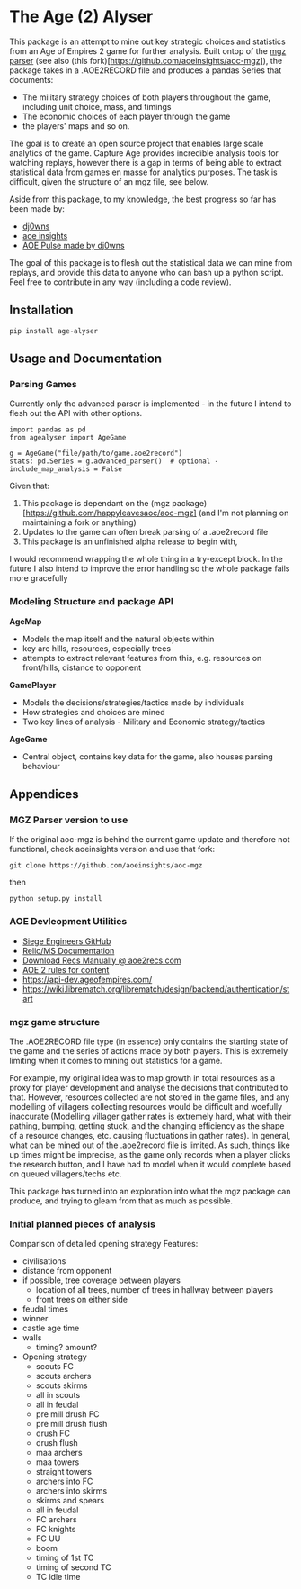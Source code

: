 # The Age (2) Alyser
This package is an attempt to mine out key strategic choices and statistics from an Age of Empires 2 game for further analysis. Built ontop of the [mgz parser](https://github.com/happyleavesaoc/aoc-mgz/tree/master/mgz) (see also (this fork)[https://github.com/aoeinsights/aoc-mgz]), the package takes in a .AOE2RECORD file and produces a pandas Series that documents:
- The military strategy choices of both players throughout the game, including unit choice, mass, and timings
- The economic choices of each player through the game
- the players' maps
and so on.

The goal is to create an open source project that enables large scale analytics of the game. Capture Age provides incredible analysis tools for watching replays, however there is a gap in terms of being able to extract statistical data from games en masse for analytics purposes. The task is difficult, given the structure of an mgz file, see below.

Aside from this package, to my knowledge, the best progress so far has been made by: 
- [dj0wns](https://github.com/dj0wns/AoE_Rec_Opening_Analysis/tree/main)
- [aoe insights](https://www.aoe2insights.com/)
- [AOE Pulse made by dj0wns](https://www.aoepulse.com/home)

The goal of this package is to flesh out the statistical data we can mine from replays, and provide this data to anyone who can bash up a python script. Feel free to contribute in any way (including a code review).

## Installation
```
pip install age-alyser
```


## Usage and Documentation
### Parsing Games
Currently only the advanced parser is implemented - in the future I intend to flesh out the API with other options.

```
import pandas as pd
from agealyser import AgeGame

g = AgeGame("file/path/to/game.aoe2record")
stats: pd.Series = g.advanced_parser()  # optional - include_map_analysis = False

```
Given that:
1. This package is dependant on the (mgz package)[https://github.com/happyleavesaoc/aoc-mgz] (and I'm not planning on maintaining a fork or anything)
2. Updates to the game can often break parsing of a .aoe2record file
3. This package is an unfinished alpha release to begin with,

I would recommend wrapping the whole thing in a try-except block. In the future I also intend to improve the error handling so the whole package fails more gracefully

### Modeling Structure and package API
**AgeMap** 
- Models the map itself and the natural objects within
- key are hills, resources, especially trees
- attempts to extract relevant features from this, e.g. resources on front/hills, distance to opponent

**GamePlayer**
- Models the decisions/strategies/tactics made by individuals
- How strategies and choices are mined
- Two key lines of analysis - Military and Economic strategy/tactics

**AgeGame**
- Central object, contains key data for the game, also houses parsing behaviour


## Appendices
### MGZ Parser version to use
If the original aoc-mgz is behind the current game update and therefore not functional, check aoeinsights version and use that fork:
```
git clone https://github.com/aoeinsights/aoc-mgz
```
then 
```
python setup.py install
```

### AOE Devleopment Utilities
- [Siege Engineers GitHub](https://github.com/SiegeEngineers)
- [Relic/MS Documentation](https://wiki.librematch.org/librematch/data_sources/start)
- [Download Recs Manually @ aoe2recs.com](https://aoe2recs.com/)
- [AOE 2 rules for content](https://www.xbox.com/en-GB/developers/rules)
- https://api-dev.ageofempires.com/
- https://wiki.librematch.org/librematch/design/backend/authentication/start

### mgz game structure
The .AOE2RECORD file type (in essence) only contains the starting state of the game and the series of actions made by both players. This is extremely limiting when it comes to mining out statistics for a game. 

For example, my original idea was to map growth in total resources as a proxy for player development and analyse the decisions that contributed to that. However, resources collected are not stored in the game files, and any modelling of villagers collecting resources would be difficult and woefully inaccurate (Modelling villager gather rates is extremely hard, what with their pathing, bumping, getting stuck, and the changing efficiency as the shape of a resource changes, etc. causing fluctuations in gather rates). 
In general, what can be mined out of the .aoe2record file is limited. 
As such, things like up times might be imprecise, as the game only records when a player clicks the research button, and I have had to model when it would complete based on queued villagers/techs etc.

This package has turned into an exploration into what the mgz package can produce, and trying to gleam from that as much as possible.

### Initial planned pieces of analysis
Comparison of detailed opening strategy
Features:
- civilisations
- distance from opponent
- if possible, tree coverage between players
    - location of all trees, number of trees in hallway between players
    - front trees on either side
- feudal times
- winner
- castle age time
- walls
    - timing? amount?
- Opening strategy
    - scouts FC
    - scouts archers
    - scouts skirms
    - all in scouts
    - all in feudal
    - pre mill drush FC
    - pre mill drush flush
    - drush FC
    - drush flush
    - maa archers
    - maa towers
    - straight towers
    - archers into FC
    - archers into skirms
    - skirms and spears
    - all in feudal
    - FC archers
    - FC knights
    - FC UU
    - boom
    - timing of 1st TC
    - timing of second TC
    - TC idle time